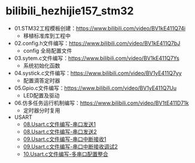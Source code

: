 # bilibili_hezhijie157_stm32

- 01.STM32工程模板创建：https://www.bilibili.com/video/BV1kE411Q74i
  - 移植标准库到工程中
- 02.config.h文件编写：https://www.bilibili.com/video/BV1kE411Q7bJ
  - config 全局配置文件
- 03.sytem.c文件编写：https://www.bilibili.com/video/BV1kE411Q7Ys
  - 系统初始化函数
- 04.systick.c文件编写：https://www.bilibili.com/video/BV1yE411Q7yy
  - 配置滴答定时器
- 05.Gpio.c文件编写：https://www.bilibili.com/video/BV1yE411Q7Uu
  - LED配置及驱动
- 06.仿多任务运行机制编写：https://www.bilibili.com/video/BV1tE411D71k
  - 定时器分时复用
- USART
  - [08.Usart.c文件编写-串口发送1](https://www.bilibili.com/video/BV18E411D7Zb)
  - [08.Usart.c文件编写-串口发送2](https://www.bilibili.com/video/BV18E411D74C)
  - [09.Usart.c文件编写-串口中断接收1](https://www.bilibili.com/video/BV18E411D7ue/)
  - [09.Usart.c文件编写-串口中断接收调试2](https://www.bilibili.com/video/BV1uJ411F73v)
  - [10.Usart.c文件编写-多串口配置整合](https://www.bilibili.com/video/BV1uJ411F774)